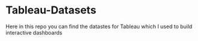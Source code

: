 # Tableau-Datasets #        

Here in this repo you can find the datastes for Tableau which I used to build interactive dashboards          
      
        
   
          
     
         
 
       
        
 
